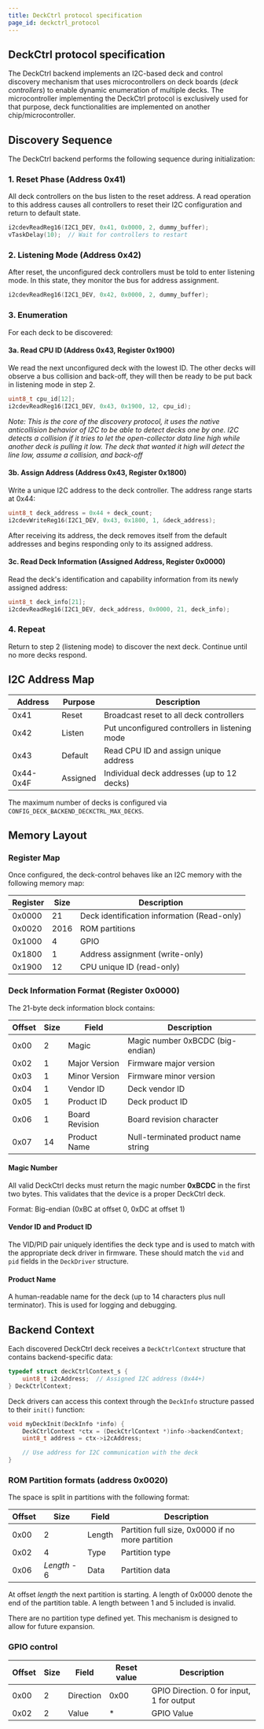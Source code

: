 ```yaml
---
title: DeckCtrl protocol specification
page_id: deckctrl_protocol
---
```


## DeckCtrl protocol specification

The DeckCtrl backend implements an I2C-based deck and control discovery mechanism that uses microcontrollers on deck boards (_deck controllers_) to enable dynamic enumeration of multiple decks.
The microcontroller implementing the DeckCtrl protocol is exclusively used for that purpose, deck functionalities are implemented on
another chip/microcontroller.

## Discovery Sequence

The DeckCtrl backend performs the following sequence during initialization:

### 1. Reset Phase (Address 0x41)

All deck controllers on the bus listen to the reset address. A read operation to this address causes all controllers to reset their I2C configuration and return to default state.

```c
i2cdevReadReg16(I2C1_DEV, 0x41, 0x0000, 2, dummy_buffer);
vTaskDelay(10);  // Wait for controllers to restart
```

### 2. Listening Mode (Address 0x42)

After reset, the unconfigured deck controllers must be told to enter listening mode. In this state, they monitor the bus for address assignment.

```c
i2cdevReadReg16(I2C1_DEV, 0x42, 0x0000, 2, dummy_buffer);
```

### 3. Enumeration

For each deck to be discovered:

#### 3a. Read CPU ID (Address 0x43, Register 0x1900)

We read the next unconfigured deck with the lowest ID.
The other decks will observe a bus collision and back-off, they will then be ready to be put back in listening mode in step 2.

```c
uint8_t cpu_id[12];
i2cdevReadReg16(I2C1_DEV, 0x43, 0x1900, 12, cpu_id);
```

*Note: This is the core of the discovery protocol, it uses the native anticollision behavior of
I2C to be able to detect decks one by one. I2C detects a collision if it tries to let the open-collector data line high
while another deck is pulling it low. The deck that wanted it high will detect the line low, assume a collision, and back-off*

#### 3b. Assign Address (Address 0x43, Register 0x1800)

Write a unique I2C address to the deck controller. The address range starts at 0x44:

```c
uint8_t deck_address = 0x44 + deck_count;
i2cdevWriteReg16(I2C1_DEV, 0x43, 0x1800, 1, &deck_address);
```

After receiving its address, the deck removes itself from the default addresses and begins responding only to its assigned address.

#### 3c. Read Deck Information (Assigned Address, Register 0x0000)

Read the deck's identification and capability information from its newly assigned address:

```c
uint8_t deck_info[21];
i2cdevReadReg16(I2C1_DEV, deck_address, 0x0000, 21, deck_info);
```

### 4. Repeat

Return to step 2 (listening mode) to discover the next deck. Continue until no more decks respond.

## I2C Address Map

| Address | Purpose | Description |
|---------|---------|-------------|
| 0x41 | Reset | Broadcast reset to all deck controllers |
| 0x42 | Listen | Put unconfigured controllers in listening mode |
| 0x43 | Default | Read CPU ID and assign unique address |
| 0x44-0x4F | Assigned | Individual deck addresses (up to 12 decks) |

The maximum number of decks is configured via `CONFIG_DECK_BACKEND_DECKCTRL_MAX_DECKS`.

## Memory Layout

### Register Map

Once configured, the deck-control behaves like an I2C memory with the following memory map:

| Register | Size | Description                                 |
|----------|------|---------------------------------------------|
|   0x0000 |   21 | Deck identification information (Read-only) |
|   0x0020 | 2016 | ROM partitions                              |
|   0x1000 |    4 | GPIO                                        |
|   0x1800 |    1 | Address assignment (write-only)             |
|   0x1900 |   12 | CPU unique ID (read-only)                   |

### Deck Information Format (Register 0x0000)

The 21-byte deck information block contains:

| Offset | Size | Field | Description |
|--------|------|-------|-------------|
| 0x00   |    2 | Magic | Magic number 0xBCDC (big-endian) |
| 0x02   |    1 | Major Version | Firmware major version |
| 0x03   |    1 | Minor Version | Firmware minor version |
| 0x04   |    1 | Vendor ID | Deck vendor ID |
| 0x05   |    1 | Product ID | Deck product ID |
| 0x06   |    1 | Board Revision | Board revision character |
| 0x07   |   14 | Product Name | Null-terminated product name string |

#### Magic Number

All valid DeckCtrl decks must return the magic number **0xBCDC** in the first two bytes. This validates that the device is a proper DeckCtrl deck.

Format: Big-endian (0xBC at offset 0, 0xDC at offset 1)

#### Vendor ID and Product ID

The VID/PID pair uniquely identifies the deck type and is used to match with the appropriate deck driver in firmware. These should match the `vid` and `pid` fields in the `DeckDriver` structure.

#### Product Name

A human-readable name for the deck (up to 14 characters plus null terminator). This is used for logging and debugging.

## Backend Context

Each discovered DeckCtrl deck receives a `DeckCtrlContext` structure that contains backend-specific data:

```c
typedef struct deckCtrlContext_s {
    uint8_t i2cAddress;  // Assigned I2C address (0x44+)
} DeckCtrlContext;
```

Deck drivers can access this context through the `DeckInfo` structure passed to their `init()` function:

```c
void myDeckInit(DeckInfo *info) {
    DeckCtrlContext *ctx = (DeckCtrlContext *)info->backendContext;
    uint8_t address = ctx->i2cAddress;

    // Use address for I2C communication with the deck
}
```

### ROM Partition formats (address 0x0020)

The space is split in partitions with the following format:

| Offset |         Size |   Field | Description                                      |
|--------|--------------|---------|--------------------------------------------------|
| 0x00   |           2  |  Length | Partition full size, 0x0000 if no more partition |
| 0x02   |           4  |    Type | Partition type                                   |
| 0x06   | *Length* - 6 |    Data | Partition data                                   |

At offset *length* the next partition is starting. A length of 0x0000 denote the end of the partition table.
A length between 1 and 5 included is invalid.

There are no partition type defined yet. This mechanism is designed to allow for future expansion.

### GPIO control

|  Offset | Size |     Field | Reset value | Description                               |
|---------|------|-----------|-------------|-------------------------------------------|
|    0x00 |    2 | Direction |        0x00 | GPIO Direction. 0 for input, 1 for output |
|    0x02 |    2 | Value     |           * | GPIO Value                                |


